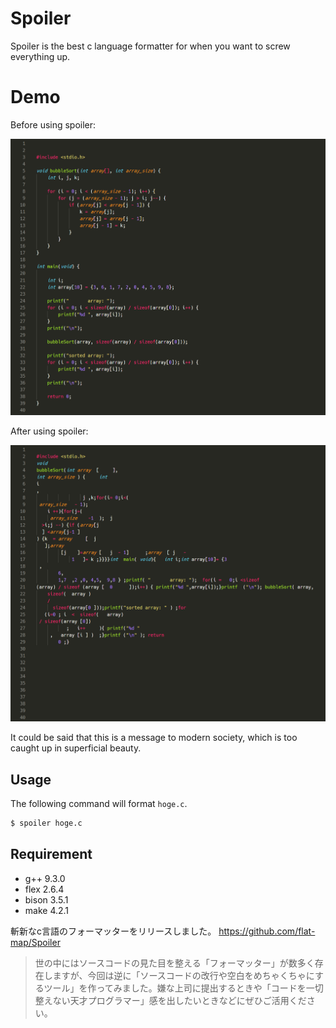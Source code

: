 # Spoiler
Spoiler is the best c language formatter for when you want to screw everything up.

# Demo

Before using spoiler:

<img src="spoiler-before.png" width="600">

After using spoiler:

<img src="spoiler-after.png" width="600">

It could be said that this is a message to modern society, which is too caught up in superficial beauty.

## Usage
The following command will format `hoge.c`.
```bash
$ spoiler hoge.c
```

## Requirement
* g++ 9.3.0
* flex 2.6.4
* bison 3.5.1
* make 4.2.1

斬新なc言語のフォーマッターをリリースしました。
https://github.com/flat-map/Spoiler
> 世の中にはソースコードの見た目を整える「フォーマッター」が数多く存在しますが、今回は逆に「ソースコードの改行や空白をめちゃくちゃにするツール」を作ってみました。嫌な上司に提出するときや「コードを一切整えない天才プログラマー」感を出したいときなどにぜひご活用ください。